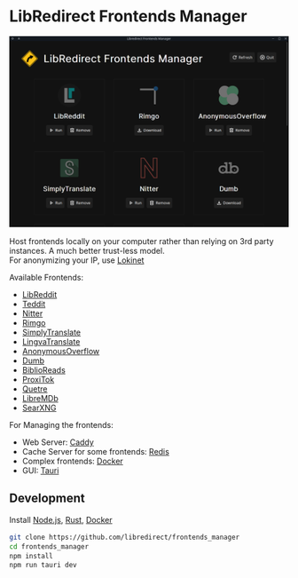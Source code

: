 # LibRedirect Frontends Manager

<img src="src/assets/imgs/screenshot_1.png" width=700>

Host frontends locally on your computer rather than relying on 3rd party instances. A much better trust-less model.\
For anonymizing your IP, use [Lokinet](https://lokinet.org/)

Available Frontends:
- [LibReddit](https://github.com/spikecodes/libreddit)
- [Teddit](https://github.com/teddit-net/teddit)
- [Nitter](https://github.com/zedeus/nitter)
- [Rimgo](https://codeberg.org/video-prize-ranch/rimgo)
- [SimplyTranslate](https://git.sr.ht/~metalune/simplytranslate_web)
- [LingvaTranslate](https://github.com/TheDavidDelta/lingva-translate)
- [AnonymousOverflow](https://github.com/httpjamesm/AnonymousOverflow)
- [Dumb](https://github.com/rramiachraf/dumb)
- [BiblioReads](https://github.com/nesaku/BiblioReads)
- [ProxiTok](https://github.com/pablouser1/ProxiTok)
- [Quetre](https://github.com/zyachel/quetre)
- [LibreMDb](https://github.com/zyachel/libremdb)
- [SearXNG](https://github.com/searxng/searxng)

For Managing the frontends:
- Web Server: [Caddy](https://caddyserver.com/)
- Cache Server for some frontends: [Redis](https://redis.io/)
- Complex frontends: [Docker](https://www.docker.com/)
- GUI: [Tauri](https://tauri.app/)

## Development
Install [Node.js](https://nodejs.org), [Rust](https://www.rust-lang.org/), [Docker](https://www.docker.com/)
```bash
git clone https://github.com/libredirect/frontends_manager
cd frontends_manager
npm install
npm run tauri dev
```
